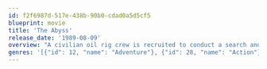 ```yaml
---
id: f2f6987d-517e-438b-90b0-cdad0a5d5cf5
blueprint: movie
title: 'The Abyss'
release_date: '1989-08-09'
overview: "A civilian oil rig crew is recruited to conduct a search and rescue effort when a nuclear submarine mysteriously sinks. One diver soon finds himself on a spectacular odyssey 25,000 feet below the ocean's surface where he confronts a mysterious force that has the power to change the world or destroy it."
genres: '[{"id": 12, "name": "Adventure"}, {"id": 28, "name": "Action"}, {"id": 53, "name": "Thriller"}, {"id": 878, "name": "Science Fiction"}]'
---
```

